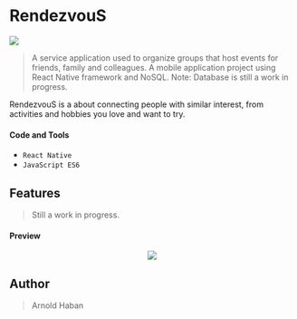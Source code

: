 # RendezvouS
![](https://img.shields.io/badge/version-1.0.0-green.svg)
>A service application used to organize groups that host events for friends, family and colleagues. A mobile application project using React Native framework and NoSQL. Note: Database is still a work in progress.

RendezvouS is a about connecting people with similar interest, from activities and hobbies you love and want to try.

#### Code and Tools
* ```React Native```
* ```JavaScript ES6```

## Features
>Still a work in progress.

#### Preview
<p align="center">
  <img src=".md/preview.gif">
</p>

## Author
>Arnold Haban
